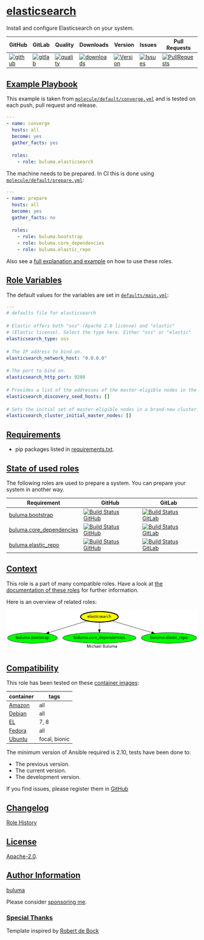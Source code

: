 # [elasticsearch](#elasticsearch)

Install and configure Elasticsearch on your system.

|GitHub|GitLab|Quality|Downloads|Version|Issues|Pull Requests|
|------|------|-------|---------|-------|------|-------------|
|[![github](https://github.com/buluma/ansible-role-elasticsearch/workflows/Ansible%20Molecule/badge.svg)](https://github.com/buluma/ansible-role-elasticsearch/actions)|[![gitlab](https://gitlab.com/shadowwalker/ansible-role-elasticsearch/badges/master/pipeline.svg)](https://gitlab.com/shadowwalker/ansible-role-elasticsearch)|[![quality](https://img.shields.io/ansible/quality/54859)](https://galaxy.ansible.com/buluma/elasticsearch)|[![downloads](https://img.shields.io/ansible/role/d/54859)](https://galaxy.ansible.com/buluma/elasticsearch)|[![Version](https://img.shields.io/github/release/buluma/ansible-role-elasticsearch.svg)](https://github.com/buluma/ansible-role-elasticsearch/releases/)|[![Issues](https://img.shields.io/github/issues/buluma/ansible-role-elasticsearch.svg)](https://github.com/buluma/ansible-role-elasticsearch/issues/)|[![PullRequests](https://img.shields.io/github/issues-pr-closed-raw/buluma/ansible-role-elasticsearch.svg)](https://github.com/buluma/ansible-role-elasticsearch/pulls/)|

## [Example Playbook](#example-playbook)

This example is taken from [`molecule/default/converge.yml`](https://github.com/buluma/ansible-role-elasticsearch/blob/master/molecule/default/converge.yml) and is tested on each push, pull request and release.

```yaml
---
- name: converge
  hosts: all
  become: yes
  gather_facts: yes

  roles:
    - role: buluma.elasticsearch
```

The machine needs to be prepared. In CI this is done using [`molecule/default/prepare.yml`](https://github.com/buluma/ansible-role-elasticsearch/blob/master/molecule/default/prepare.yml):

```yaml
---
- name: prepare
  hosts: all
  become: yes
  gather_facts: no

  roles:
    - role: buluma.bootstrap
    - role: buluma.core_dependencies
    - role: buluma.elastic_repo
```

Also see a [full explanation and example](https://buluma.github.io/how-to-use-these-roles.html) on how to use these roles.

## [Role Variables](#role-variables)

The default values for the variables are set in [`defaults/main.yml`](https://github.com/buluma/ansible-role-elasticsearch/blob/master/defaults/main.yml):

```yaml
---
# defaults file for elasticsearch

# Elastic offers both "oss" (Apache 2.0 license) and "elastic"
# (Elastic license). Select the type here. Either "oss" or "elastic"
elasticsearch_type: oss

# The IP address to bind on.
elasticsearch_network_host: "0.0.0.0"

# The port to bind on.
elasticsearch_http_port: 9200

# Provides a list of the addresses of the master-eligible nodes in the cluster
elasticsearch_discovery_seed_hosts: []

# Sets the initial set of master-eligible nodes in a brand-new cluster.
elasticsearch_cluster_initial_master_nodes: []
```

## [Requirements](#requirements)

- pip packages listed in [requirements.txt](https://github.com/buluma/ansible-role-elasticsearch/blob/master/requirements.txt).

## [State of used roles](#state-of-used-roles)

The following roles are used to prepare a system. You can prepare your system in another way.

| Requirement | GitHub | GitLab |
|-------------|--------|--------|
|[buluma.bootstrap](https://galaxy.ansible.com/buluma/bootstrap)|[![Build Status GitHub](https://github.com/buluma/ansible-role-bootstrap/workflows/Ansible%20Molecule/badge.svg)](https://github.com/buluma/ansible-role-bootstrap/actions)|[![Build Status GitLab](https://gitlab.com/shadowwalker/ansible-role-bootstrap/badges/master/pipeline.svg)](https://gitlab.com/shadowwalker/ansible-role-bootstrap)|
|[buluma.core_dependencies](https://galaxy.ansible.com/buluma/core_dependencies)|[![Build Status GitHub](https://github.com/buluma/ansible-role-core_dependencies/workflows/Ansible%20Molecule/badge.svg)](https://github.com/buluma/ansible-role-core_dependencies/actions)|[![Build Status GitLab](https://gitlab.com/shadowwalker/ansible-role-core_dependencies/badges/master/pipeline.svg)](https://gitlab.com/shadowwalker/ansible-role-core_dependencies)|
|[buluma.elastic_repo](https://galaxy.ansible.com/buluma/elastic_repo)|[![Build Status GitHub](https://github.com/buluma/ansible-role-elastic_repo/workflows/Ansible%20Molecule/badge.svg)](https://github.com/buluma/ansible-role-elastic_repo/actions)|[![Build Status GitLab](https://gitlab.com/shadowwalker/ansible-role-elastic_repo/badges/master/pipeline.svg)](https://gitlab.com/shadowwalker/ansible-role-elastic_repo)|

## [Context](#context)

This role is a part of many compatible roles. Have a look at [the documentation of these roles](https://buluma.github.io/) for further information.

Here is an overview of related roles:

![dependencies](https://raw.githubusercontent.com/buluma/ansible-role-elasticsearch/png/requirements.png "Dependencies")

## [Compatibility](#compatibility)

This role has been tested on these [container images](https://hub.docker.com/u/buluma):

|container|tags|
|---------|----|
|[Amazon](https://hub.docker.com/repository/docker/buluma/amazonlinux/general)|all|
|[Debian](https://hub.docker.com/repository/docker/buluma/debian/general)|all|
|[EL](https://hub.docker.com/repository/docker/buluma/enterpriselinux/general)|7, 8|
|[Fedora](https://hub.docker.com/repository/docker/buluma/fedora/general)|all|
|[Ubuntu](https://hub.docker.com/repository/docker/buluma/ubuntu/general)|focal, bionic|

The minimum version of Ansible required is 2.10, tests have been done to:

- The previous version.
- The current version.
- The development version.

If you find issues, please register them in [GitHub](https://github.com/buluma/ansible-role-elasticsearch/issues)

## [Changelog](#changelog)

[Role History](https://github.com/buluma/ansible-role-elasticsearch/blob/master/CHANGELOG.md)

## [License](#license)

[Apache-2.0](https://github.com/buluma/ansible-role-elasticsearch/blob/master/LICENSE).

## [Author Information](#author-information)

[buluma](https://buluma.github.io/)

Please consider [sponsoring me](https://github.com/sponsors/buluma).

### [Special Thanks](#special-thanks)

Template inspired by [Robert de Bock](https://github.com/robertdebock)
